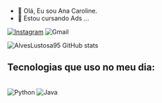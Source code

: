 - 👋 Olá, Eu sou  Ana Caroline.
- 🌱 Estou cursando Ads ...


[![Instagram](https://img.shields.io/badge/Instagram-E4405F?style=for-the-badge&logo=instagram&logoColor=white)](https://instagram.com/caarol.lustosa)
![Gmail](https://img.shields.io/badge/Gmail-D14836?style=for-the-badge&logo=gmail&logoColor=white)

![AlvesLustosa95 GitHub stats](https://github-readme-stats.vercel.app/api?username=AlvesLustosa95&show_icons=true&theme=radical)

## Tecnologias que uso no meu dia:

<div style="display: inline_block"><br/>
<img align= "center" alt="Python" src="https://img.shields.io/badge/Python-14354C?style=for-the-badge&logo=python&logoColor=white" />
  <img align= "center" alt="Java" src="https://img.shields.io/badge/Java-ED8B00?style=for-the-badge&logo=openjdk&logoColor=white"

</div>

